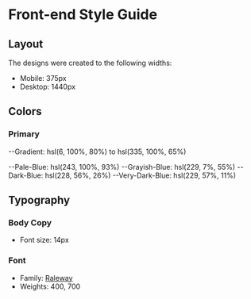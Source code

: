 # Front-end Style Guide

## Layout

The designs were created to the following widths:

- Mobile: 375px
- Desktop: 1440px

## Colors

### Primary

--Gradient: hsl(6, 100%, 80%) to hsl(335, 100%, 65%)


--Pale-Blue: hsl(243, 100%, 93%)
--Grayish-Blue: hsl(229, 7%, 55%)
--Dark-Blue: hsl(228, 56%, 26%)
--Very-Dark-Blue: hsl(229, 57%, 11%)

## Typography

### Body Copy

- Font size: 14px

### Font

- Family: [Raleway](https://fonts.google.com/specimen/Raleway)
- Weights: 400, 700

